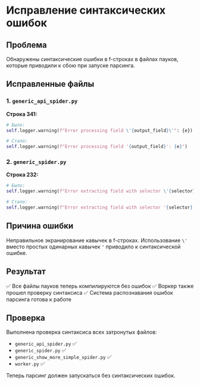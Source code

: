 # Исправление синтаксических ошибок

## Проблема

Обнаружены синтаксические ошибки в f-строках в файлах пауков, которые приводили к сбою при запуске парсинга.

## Исправленные файлы

### 1. `generic_api_spider.py`
**Строка 341:**
```python
# Было:
self.logger.warning(f"Error processing field \'{output_field}\'": {e})

# Стало:
self.logger.warning(f"Error processing field '{output_field}': {e}")
```

### 2. `generic_spider.py`
**Строка 232:**
```python
# Было:
self.logger.warning(f"Error extracting field with selector \'{selector}\': {e}")

# Стало:
self.logger.warning(f"Error extracting field with selector '{selector}': {e}")
```

## Причина ошибки

Неправильное экранирование кавычек в f-строках. Использование `\'` вместо простых одинарных кавычек `'` приводило к синтаксической ошибке.

## Результат

✅ Все файлы пауков теперь компилируются без ошибок
✅ Воркер также прошел проверку синтаксиса
✅ Система распознавания ошибок парсинга готова к работе

## Проверка

Выполнена проверка синтаксиса всех затронутых файлов:
- `generic_api_spider.py` ✅
- `generic_spider.py` ✅  
- `generic_show_more_simple_spider.py` ✅
- `worker.py` ✅

Теперь парсинг должен запускаться без синтаксических ошибок. 
